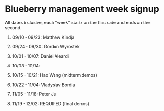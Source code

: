 # Blueberry management week signup

All dates inclusive, each "week" starts on the first date and ends on the second.

01. 09/10 - 09/23: Matthew Kindja

02. 09/24 - 09/30: Gordon Wyrostek

03. 10/01 - 10/07: Daniel Aleardi

04. 10/08 - 10/14: 

05. 10/15 - 10/21: Hao Wang (midterm demos)

06. 10/22 - 11/04: Vladyslav Bordia

07. 11/05 - 11/18: Peter Ju

08. 11/19 - 12/02: REQUIRED (final demos)
